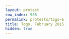 ```yaml
---
layout: protest
row_index: 986
permalink: protests/togo-6
title: Togo, February 2015
hidden: true
---
```

